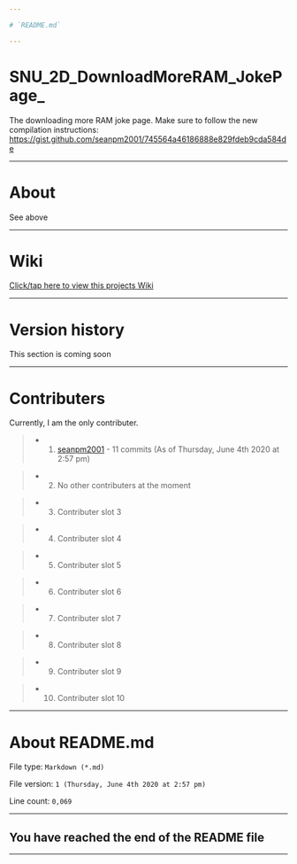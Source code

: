 ```yaml
---

# `README.md`

---
```


# SNU_2D_DownloadMoreRAM_JokePage_
The downloading more RAM joke page. Make sure to follow the new compilation instructions: https://gist.github.com/seanpm2001/745564a46186888e829fdeb9cda584de

---

# About

See above

---

# Wiki

[Click/tap here to view this projects Wiki](https://github.com/seanpm2001/SNU_2D_DownloadMoreRAM_JokePage_/wiki/)

---

# Version history

This section is coming soon

---

# Contributers

Currently, I am the only contributer.

> * 1. [seanpm2001](https://github.com/seanpm2001/) - 11 commits (As of Thursday, June 4th 2020 at 2:57 pm)

> * 2. No other contributers at the moment

> * 3. Contributer slot 3

> * 4. Contributer slot 4

> * 5. Contributer slot 5

> * 6. Contributer slot 6

> * 7. Contributer slot 7

> * 8. Contributer slot 8

> * 9. Contributer slot 9

> * 10. Contributer slot 10

---

# About README.md

File type: `Markdown (*.md)`

File version: `1 (Thursday, June 4th 2020 at 2:57 pm)`

Line count: `0,069`

---

## You have reached the end of the README file

---
